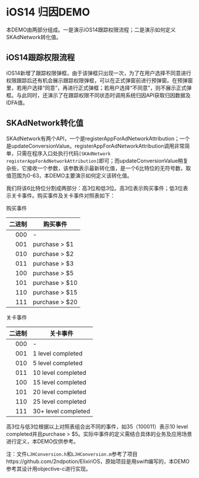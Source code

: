 

# iOS14 归因DEMO

本DEMO由两部分组成。一是演示iOS14跟踪权限流程；二是演示如何定义SKAdNetwork转化值。

## iOS14跟踪权限流程

iOS14新增了跟踪权限弹框，由于该弹框只出现一次，为了在用户选择不同意进行权限跟踪后还有机会展示跟踪权限弹框，可以在正式弹窗前进行预弹窗。在预弹窗里，若用户选择“同意”，再进行正式弹框；若用户选择“不同意”，则不展示正式弹框。与此同时，还演示了在跟踪权限不同状态时调用系统归因API获取归因数据及IDFA值。

## SKAdNetwork转化值

SKAdNetwork有两个API，一个是registerAppForAdNetworkAttribution；一个是updateConversionValue。registerAppForAdNetworkAttribution调用非常简单，只需在程序入口处执行代码`[SKAdNetwork registerAppForAdNetworkAttribution]`即可；而updateConversionValue稍复杂些，它接收一个参数，该参数表示最新转化值，是一个6比特位的无符号数，取值范围为0-63，本DEMO主要演示如何定义该转化值。

我们将该6比特位分割成两部分：高3位和低3位。高3位表示购买事件；低3位表示关卡事件。购买事件及关卡事件对照表如下：

购买事件

| 二进制 | 购买事件       |
| -----: | -------------- |
|    000 | -              |
|    001 | purchase > $1  |
|    010 | purchase > $2  |
|    011 | purchase > $3  |
|    100 | purchase > $5  |
|    101 | purchase > $10 |
|    110 | purchase > $15 |
|    111 | purchase > $20 |

关卡事件

| 二进制 | 关卡事件            |
| -----: | ------------------- |
|    000 | -                   |
|    001 | 1 level completed   |
|    010 | 5 level completed   |
|    011 | 10 level completed  |
|    100 | 15 level completed  |
|    101 | 20 level completed  |
|    110 | 25 level completed  |
|    111 | 30+ level completed |

高3位与低3位根据以上对照表组合出不同的事件，如35（100011）表示10 level completed并且purchase > $5。实际中事件的定义需结合具体的业务及应用场景进行定义，本DEMO仅供参考。

注：文件`LJHConversion.h`和`LJHConversion.m`参考了项目https://github.com/2ndpotion/ElixiriOS，原始项目是用swift编写的，本DEMO参考其设计用objective-c进行实现。



